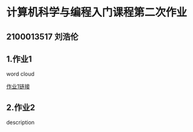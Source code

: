 # 计算机科学与编程入门课程第二次作业
## 2100013517 刘浩伦
## 1.作业1
word cloud

[作业1链接](github.com/xgmdd/xgmdd.github.io/homework1)
## 2.作业2
description
